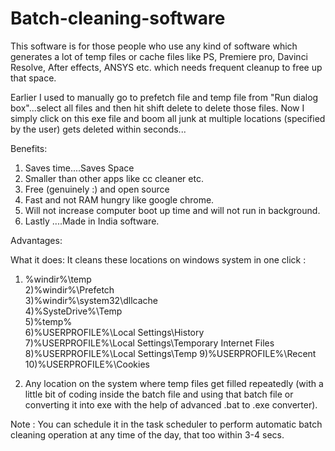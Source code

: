 # Batch-cleaning-software
This software is for those people who use any kind of software which generates a lot of temp files or cache files like PS, Premiere pro, Davinci Resolve, After effects, ANSYS etc. which needs frequent cleanup to free up that space.

Earlier I used to manually go to prefetch file and temp file from "Run dialog box"...select all files and then hit shift delete to delete those files. 
Now I simply click on this exe file and boom all junk at multiple locations (specified by the user) gets deleted within seconds...

Benefits: 
1) Saves time....Saves Space
2) Smaller than other apps like cc cleaner etc. 
3) Free (genuinely :) and open source
4) Fast and not RAM hungry like google chrome.
5) Will not increase computer boot up time and will not run in background.
6) Lastly ....Made in India software.

Advantages:

What it does: 
It cleans these locations on windows system in one click :

1) %windir%\temp    
2)%windir%\Prefetch   
3)%windir%\system32\dllcache   
4)%SysteDrive%\Temp    
5)%temp%    
6)%USERPROFILE%\Local Settings\History  
7)%USERPROFILE%\Local Settings\Temporary Internet Files  
8)%USERPROFILE%\Local Settings\Temp 
9)%USERPROFILE%\Recent    
10)%USERPROFILE%\Cookies

11) Any location on the system where temp files get filled repeatedly 
(with a little bit of coding inside the batch file and using that batch file or 
converting it into exe with the help of advanced .bat to .exe converter).

Note : You can schedule it in the task scheduler to perform automatic batch cleaning operation at any time of the day, that too within 3-4 secs.

